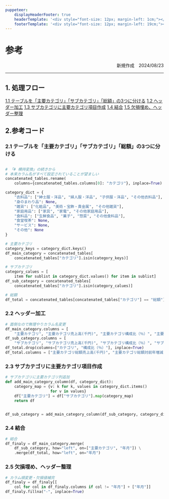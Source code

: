 ```yaml
---
puppeteer:
    displayHeaderFooter: true
    headerTemplate: '<div style="font-size: 12px; margin-left: 1cm;"></div>'
    footerTemplate: '<div style="font-size: 12px; margin-left: 19cm;"><span class="pageNumber"></span>/<span class="totalPages"></span></div>'
---
```


# 参考<!-- omit in toc -->

<div style="text-align: right;">
新規作成　2024/08/23
</div>

---

<!-- code_chunk_output -->

<!-- /code_chunk_output -->

## 1. 処理フロー


[1.1 テーブルを「主要カテゴリ」「サブカテゴリ」「総額」の3つに分ける](#21-テーブルを主要カテゴリサブカテゴリ総額の3つに分ける)
[1.2 ヘッダー加工](#22-ヘッダー加工)
[1.3 サブカテゴリに主要カテゴリ項目作成](#23-サブカテゴリに主要カテゴリ項目作成)
[1.4 結合](#24-結合)
[1.5 欠損埋め、ヘッダー整理](#25-欠損埋めヘッダー整理)

## 2.参考コード

### 2.1 テーブルを「主要カテゴリ」「サブカテゴリ」「総額」の3つに分ける

```Python

# 「# 横持変換」の続きから
# 本来カラム名がすべて設定されていることが望ましい
concatenated_tables.rename(
    columns={concatenated_tables.columns[0]: "カテゴリ"}, inplace=True)

category_dict = {
    "衣料品": ["紳士服・洋品", "婦人服・洋品", "子供服・洋品", "その他衣料品"],
    "身のまわり品": None,
    "雑貨": ["化粧品", "美術・宝飾・貴金属", "その他雑貨"],
    "家庭用品": ["家具", "家電", "その他家庭用品"],
    "食料品": ["生鮮食品", "菓子", "惣菜", "その他食料品"],
    "食堂喫茶": None,
    "サービス": None,
    "その他": None
}

# 主要カテゴリ
category_keys = category_dict.keys()
df_main_category = concatenated_tables[
    concatenated_tables["カテゴリ"].isin(category_keys)]

# サブカテゴリ
category_calues = [
    item for sublist in category_dict.values() for item in sublist]
df_sub_category = concatenated_tables[
    concatenated_tables["カテゴリ"].isin(category_calues)]

# 総額
df_total = concatenated_tables[concatenated_tables["カテゴリ"] == "総額"]

```

### 2.2 ヘッダー加工

```Python
# 面倒なので無理やりカラム名変更
df_main_category.columns = [
    "主要カテゴリ", "主要カテゴリ売上高(千円)", "主要カテゴリ構成比（％）", "主要カテゴリ対前年増減(-)率( % )", "年月"]
df_sub_category.columns = [
    "サブカテゴリ", "サブカテゴリ売上高(千円)", "サブカテゴリ構成比（％）", "サブカテゴリ対前年増減(-)率( % )", "年月"]
df_total.drop(columns=["カテゴリ", "構成比（％）"], inplace=True)
df_total.columns = ["主要カテゴリ総額売上高(千円)", "主要カテゴリ総額対前年増減(-)率( % )", "年月"]
```

### 2.3 サブカテゴリに主要カテゴリ項目作成

```Python
# サブカテゴリに主要カテゴリ列追加
def add_main_category_column(df, category_dict):
    category_map = {v: k for k, values in category_dict.items()
                    for v in values}
    df["主要カテゴリ"] = df["サブカテゴリ"].map(category_map)
    return df


df_sub_category = add_main_category_column(df_sub_category, category_dict)
```

### 2.4 結合

```Python
# 結合
df_finaly = df_main_category.merge(
    df_sub_category, how="left", on=["主要カテゴリ", "年月"]) \
    .merge(df_total, how="left", on="年月")
```

### 2.5 欠損埋め、ヘッダー整理

```Python
# カラム順変更・欠損値補完
df_finaly = df_finaly[[
    col for col in df_finaly.columns if col != "年月"] + ["年月"]]
df_finaly.fillna("-", inplace=True)
```
